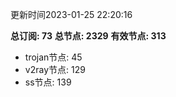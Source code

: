 更新时间2023-01-25 22:20:16

**总订阅: 73**
**总节点: 2329**
**有效节点: 313**
- trojan节点: 45
- v2ray节点: 129
- ss节点: 139
